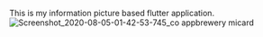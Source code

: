 This is my information picture based flutter application.
![Screenshot_2020-08-05-01-42-53-745_co appbrewery micard](https://user-images.githubusercontent.com/32985815/89338742-d8f0a000-d6be-11ea-8f5a-3c54377b757f.jpg)
